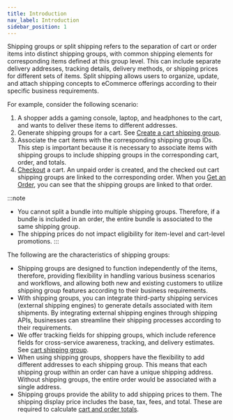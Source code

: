 ```yaml
---
title: Introduction
nav_label: Introduction
sidebar_position: 1
---
```


Shipping groups or split shipping refers to the separation of cart or order items into distinct shipping groups, with common shipping elements for corresponding items defined at this group level. This can include separate delivery addresses, tracking details, delivery methods, or shipping prices for different sets of items. Split shipping allows users to organize, update, and attach shipping concepts to eCommerce offerings according to their specific business requirements.

For example, consider the following scenario:

1. A shopper adds a gaming console, laptop, and headphones to the cart, and wants to deliver these items to different addresses.
1. Generate shipping groups for a cart. See [Create a cart shipping group](/docs/ship-groups/shipping-groups/shipping-groups-api/create-cart-shipping-group).
1. Associate the cart items with the corresponding shipping group IDs. This step is important because it is necessary to associate items with shipping groups to include shipping groups in the corresponding cart, order, and totals. 
1. [Checkout](/docs/api/carts/checkout) a cart. An unpaid order is created, and the checked out cart shipping groups are linked to the corresponding order. When you [Get an Order](/docs/carts-orders/orders/orders-api/get-an-order), you can see that the shipping groups are linked to that order.

:::note
- You cannot split a bundle into multiple shipping groups. Therefore, if a bundle is included in an order, the entire bundle is associated to the same shipping group. 
- The shipping prices do not impact eligibility for item-level and cart-level promotions.
:::

The following are the characteristics of shipping groups:
- Shipping groups are designed to function independently of the items, therefore, providing flexibility in handling various business scenarios and workflows, and allowing both new and existing customers to utilize shipping group features according to their business requirements.
- With shipping groups, you can integrate third-party shipping services (external shipping engines) to generate details associated with item shipments. By integrating external shipping engines through shipping APIs, businesses can streamline their shipping processes according to their requirements.
- We offer tracking fields for shipping groups, which include reference fields for cross-service awareness, tracking, and delivery estimates. See [cart shipping group](/docs/ship-groups/shipping-groups/shipping-groups-api/create-cart-shipping-group).
- When using shipping groups, shoppers have the flexibility to add different addresses to each shipping group. This means that each shipping group within an order can have a unique shipping address. Without shipping groups, the entire order would be associated with a single address.
- Shipping groups provide the ability to add shipping prices to them. The shipping display price includes the base, tax, fees, and total. These are required to calculate [cart and order totals](/guides/How-To/Carts/calculate-totals).
